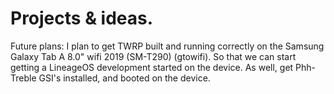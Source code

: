 # Projects & ideas.

Future plans:
I plan to get TWRP built and running correctly on the Samsung Galaxy Tab A 8.0" wifi 2019 (SM-T290) (gtowifi). So that we can start getting a LineageOS development started on the device. As well, get Phh-Treble GSI's installed, and booted on the device.
